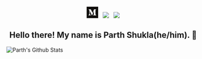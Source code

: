 <p align='center'>
<a href="https://medium.com/@parthshukla285"><img height="30" src="https://github.com/ParthS28/ParthS28/blob/master/images/medium.png"></a>&nbsp;&nbsp;
<a href="https://www.linkedin.com/in/parthsh/"><img height="30" src="https://github.com/stephenajulu/WaylonWalker/blob/main/icon/linkedin.png?raw=true"></a>&nbsp;&nbsp;
<a href="https://www.buymeacoffee.com/parthshukla28"><img height="30" src="https://github.com/WaylonWalker/WaylonWalker/blob/main/icon/by-me-a-coffee.png"></a>
</p>

<h2 align="center">Hello there! My name is Parth Shukla(he/him). 👋</h2>
<p align="center">

</p>

![Parth's Github Stats](https://github-readme-stats.vercel.app/api?username=ParthS28&show_icons=true&theme=vue-dark)

